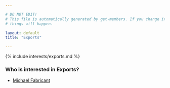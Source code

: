 ```yaml
---

# DO NOT EDIT!
# This file is automatically generated by get-members. If you change it, bad
# things will happen.

layout: default
title: "Exports"

---
```


{% include interests/exports.md %}

### Who is interested in Exports?


* [Michael Fabricant](../members/michael-fabricant.html)
